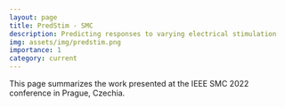 ```yaml
---
layout: page
title: PredStim - SMC
description: Predicting responses to varying electrical stimulation
img: assets/img/predstim.png
importance: 1
category: current
---
```


This page summarizes the work presented at the IEEE SMC 2022 conference in Prague, Czechia. 
